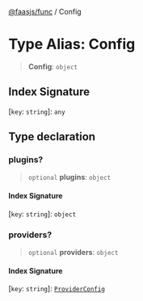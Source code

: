 [@faasjs/func](../README.md) / Config

# Type Alias: Config

> **Config**: `object`

## Index Signature

 \[`key`: `string`\]: `any`

## Type declaration

### plugins?

> `optional` **plugins**: `object`

#### Index Signature

 \[`key`: `string`\]: `object`

### providers?

> `optional` **providers**: `object`

#### Index Signature

 \[`key`: `string`\]: [`ProviderConfig`](ProviderConfig.md)
